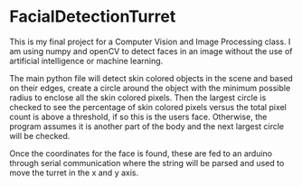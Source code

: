 # FacialDetectionTurret
This is my final project for a Computer Vision and Image Processing class. I am using numpy and openCV to detect faces in an image without the use of artificial intelligence or machine learning.

The main python file will detect skin colored objects in the scene and based on their edges, create a circle around the object with the minimum possible radius to enclose all the skin colored pixels. Then the largest circle is checked to see the percentage of skin colored pixels versus the total pixel count is above a threshold, if so this is the users face. Otherwise, the program assumes it is another part of the body and the next largest circle will be checked.

Once the coordinates for the face is found, these are fed to an arduino through serial communication where the string will be parsed and used to move the turret in the x and y axis.
